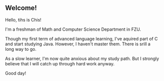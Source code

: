 ## Welcome!

Hello, tihs is Chis!

I'm a freshman of Math and Computer Science Department in FZU.

Though my first term of advanced language learning, I've aquired part of C and start studying Java. However, I haven't master them. There is srill a long way to go.

As a slow learner, I'm now quite anxious about my study path. But I strongly believe that I will catch up through hard work anyway.

Good day!
